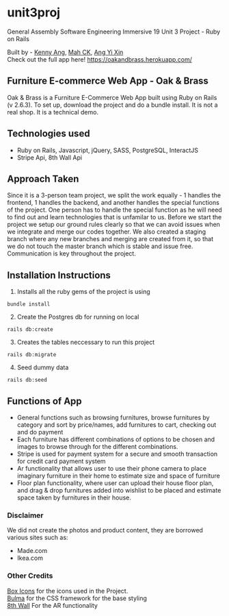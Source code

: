  # unit3proj
General Assembly Software Engineering Immersive 19
Unit 3 Project - Ruby on Rails

Built by - [Kenny Ang](https://github.com/kach92), [Mah CK](https://github.com/marcykay), [Ang Yi Xin](https://github.com/artylope)<br/>
Check out the full app here! https://oakandbrass.herokuapp.com/

## Furniture E-commerce Web App - Oak & Brass
Oak & Brass is a Furniture E-Commerce Web App built using Ruby on Rails (v 2.6.3). To set up, download the project and do a bundle install. It is not a real shop. It is a technical demo.

## Technologies used
- Ruby on Rails, Javascript, jQuery, SASS, PostgreSQL, InteractJS
- Stripe Api, 8th Wall Api

## Approach Taken
Since it is a 3-person team project, we split the work equally - 1 handles the frontend, 1 handles the backend, and another handles the special functions of the project. One person has to handle the special function as he will need to find out and learn technologies that is unfamilar to us. Before we start the project we setup our ground rules clearly so that we can avoid issues when we integrate and merge our codes together. We also created a staging branch where any new branches and merging are created from it, so that we do not touch the master branch which is stable and issue free. Communication is key throughout the project.

## Installation Instructions
1. Installs all the ruby gems of the project is using
```
bundle install
````
2. Create the Postgres db for running on local
```
rails db:create
````
3. Creates the tables neccessary to run this project
```
rails db:migrate
````
4. Seed dummy data
```
rails db:seed
````

## Functions of App
- General functions such as browsing furnitures, browse furnitures by category and sort by price/names, add furnitures to cart, checking out and do payment
- Each furniture has different combinations of options to be chosen and images to browse through for the different combinations.
- Stripe is used for payment system for a secure and smooth transaction for credit card payment system
- Ar functionality that allows user to use their phone camera to place imaginary furniture in their home to estimate size and space of furniture
- Floor plan functionality, where user can upload their house floor plan, and drag & drop furnitures added into wishlist to be placed and estimate space taken by furnitures in their house.


### Disclaimer
We did not create the photos and product content, they are borrowed various sites such as:
- Made.com
- Ikea.com


### Other Credits
[Box Icons](https://boxicons.com/usage/) for the icons used in the Project. </br>
[Bulma](https://bulma.io) for the CSS framework for the base styling </br>
[8th Wall](https://www.8thwall.com/) For the AR functionality </br>
